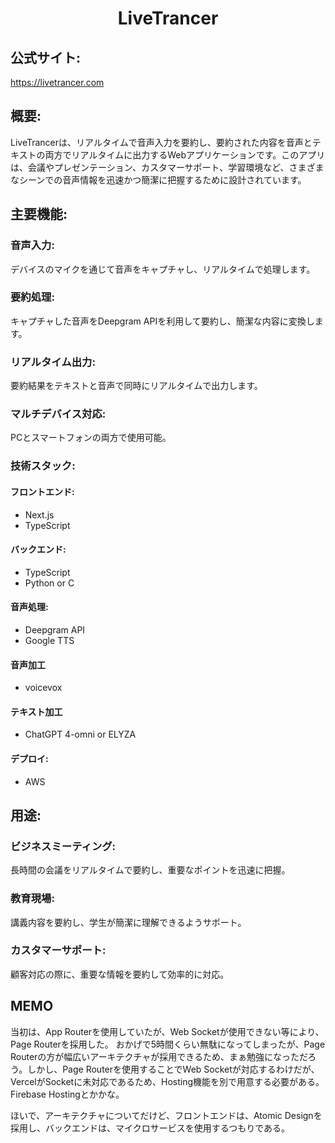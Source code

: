 <h1 align="center">LiveTrancer</h1>

## 公式サイト:
<a href="https://livetrancer.com">https://livetrancer.com</a>

## 概要:
LiveTrancerは、リアルタイムで音声入力を要約し、要約された内容を音声とテキストの両方でリアルタイムに出力するWebアプリケーションです。このアプリは、会議やプレゼンテーション、カスタマーサポート、学習環境など、さまざまなシーンでの音声情報を迅速かつ簡潔に把握するために設計されています。

## 主要機能:

### 音声入力: 
デバイスのマイクを通じて音声をキャプチャし、リアルタイムで処理します。

### 要約処理: 
キャプチャした音声をDeepgram APIを利用して要約し、簡潔な内容に変換します。

### リアルタイム出力: 
要約結果をテキストと音声で同時にリアルタイムで出力します。

### マルチデバイス対応: 
PCとスマートフォンの両方で使用可能。

### 技術スタック:

#### フロントエンド: 
- Next.js
- TypeScript

#### バックエンド:
- TypeScript
- Python or C

#### 音声処理: 
- Deepgram API
- Google TTS

#### 音声加工
- voicevox
  
#### テキスト加工
- ChatGPT 4-omni or ELYZA

#### デプロイ:
- AWS

## 用途:

### ビジネスミーティング:
長時間の会議をリアルタイムで要約し、重要なポイントを迅速に把握。

### 教育現場: 
講義内容を要約し、学生が簡潔に理解できるようサポート。

### カスタマーサポート:
顧客対応の際に、重要な情報を要約して効率的に対応。

## MEMO

当初は、App Routerを使用していたが、Web Socketが使用できない等により、Page Routerを採用した。
おかげで5時間くらい無駄になってしまったが、Page Routerの方が幅広いアーキテクチャが採用できるため、まぁ勉強になっただろう。しかし、Page Routerを使用することでWeb Socketが対応するわけだが、VercelがSocketに未対応であるため、Hosting機能を別で用意する必要がある。Firebase Hostingとかかな。

ほいで、アーキテクチャについてだけど、フロントエンドは、Atomic Designを採用し、バックエンドは、マイクロサービスを使用するつもりである。

